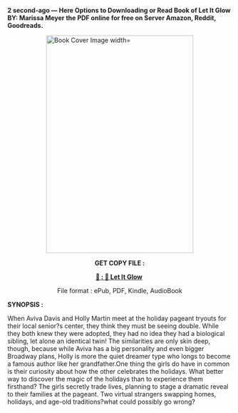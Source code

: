 <p><strong>2 second-ago &mdash; Here Options to Downloading or Read Book of Let It Glow BY: Marissa Meyer the PDF online for free on Server Amazon, Reddit, Goodreads.</strong></p><p><a href="https://uk.ebookarea.xyz/?book=203056389-let-it-glow"><img style="display: block; margin-left: auto; margin-right: auto;" src="https://i.gr-assets.com/images/S/compressed.photo.goodreads.com/books/1706122564l/203056389.jpg" alt="Book Cover Image width=" width="330" height="488" /></a></p><p style="text-align: center;"><strong>GET COPY FILE :</strong></p><p style="text-align: center;"><strong><a href="https://uk.ebookarea.xyz/?book=203056389-let-it-glow" target="_blank" rel="noopener">📢 : 🔗 Let It Glow</a>&nbsp;</strong></p><p style="text-align: center;">File format : ePub, PDF, Kindle, AudioBook</p><p><strong>SYNOPSIS :</strong></p><p>When Aviva Davis and Holly Martin meet at the holiday pageant tryouts for their local senior?s center, they think they must be seeing double. While they both knew they were adopted, they had no idea they had a biological sibling, let alone an identical twin! The similarities are only skin deep, though, because while Aviva has a big personality and even bigger Broadway plans, Holly is more the quiet dreamer type who longs to become a famous author like her grandfather.One thing the girls do have in common is their curiosity about how the other celebrates the holidays. What better way to discover the magic of the holidays than to experience them firsthand? The girls secretly trade lives, planning to stage a dramatic reveal to their families at the pageant. Two virtual strangers swapping homes, holidays, and age-old traditions?what could possibly go wrong?</p>
